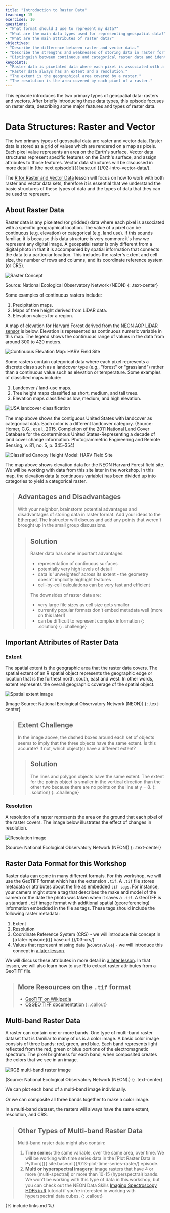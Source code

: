 ```yaml
---
title: "Introduction to Raster Data"
teaching: 15
exercises: 10
questions:
- "What format should I use to represent my data?"
- "What are the main data types used for representing geospatial data?"
- "What are the main attributes of raster data?"
objectives:
- "Describe the difference between raster and vector data."
- "Describe the strengths and weaknesses of storing data in raster format."
- "Distinguish between continuous and categorical raster data and identify types of datasets that would be stored in each format."
keypoints:
- "Raster data is pixelated data where each pixel is associated with a specific location."
- "Raster data always has an extent and a resolution."
- "The extent is the geographical area covered by a raster."
- "The resolution is the area covered by each pixel of a raster."
---
```


This episode introduces the two primary types of geospatial
data: rasters and vectors. After briefly introducing these
data types, this episode focuses on raster data, describing
some major features and types of raster data.

# Data Structures: Raster and Vector

The two primary types of geospatial data are raster
and vector data. Raster data is stored as a grid of values which are rendered on a
map as pixels. Each pixel value represents an area on the Earth's surface. Vector data structures represent specific features on the
Earth's surface, and
assign attributes to those features. Vector data structures
will be discussed in more detail in [the next episode]({{ base.url }}/02-intro-vector-data/).

The [R for Raster and Vector Data](https://datacarpentry.org/r-raster-vector-geospatial/)
lesson will focus on how to work with both raster and vector 
data sets, therefore it is essential that we understand the 
basic structures of these types of data and the types of data
that they can be used to represent.

## About Raster Data

Raster data is any pixelated (or gridded) data where each pixel is associated
with a specific geographical location. The value of a pixel can be
continuous (e.g. elevation) or categorical (e.g. land use). If this sounds
familiar, it is because this data structure is very common: it's how
we represent any digital image. A geospatial raster is only different
from a digital photo in that it is accompanied by spatial information
that connects the data to a particular location. This includes the
raster's extent and cell size, the number of rows and columns, and
its coordinate reference system (or CRS).

![Raster Concept](../fig/dc-spatial-raster/raster_concept.png)

Source: National Ecological Observatory Network (NEON)
{: .text-center}

Some examples of continuous rasters include:

1. Precipitation maps.
2. Maps of tree height derived from LiDAR data.
3. Elevation values for a region.

A map of elevation for Harvard Forest derived from the [NEON AOP LiDAR sensor](http://www.neonscience.org/data-collection/airborne-remote-sensing)
is below. Elevation is represented as continuous numeric variable in this map. The legend
shows the continuous range of values in the data from around 300 to 420 meters.

![Continuous Elevation Map: HARV Field Site](../fig/01-continuous-elevation-HARV-plot-01.png)

Some rasters contain categorical data where each pixel represents a discrete
class such as a landcover type (e.g., "forest" or "grassland") rather than a
continuous value such as elevation or temperature. Some examples of classified
maps include:

1. Landcover / land-use maps.
2. Tree height maps classified as short, medium, and tall trees.
3. Elevation maps classified as low, medium, and high elevation.

![USA landcover classification](../fig/USA_landcover_classification.png)

The map above shows the contiguous United States with landcover as categorical
data. Each color is a different landcover category. (Source: Homer, C.G., et
al., 2015, Completion of the 2011 National Land Cover Database for the
conterminous United States-Representing a decade of land cover change
information. Photogrammetric Engineering and Remote Sensing, v. 81, no. 5, p.
345-354)

![Classified Canopy Height Model: HARV Field Site](../fig/07-HARV-CHM-class-04.png)

The map above shows elevation data for the NEON Harvard Forest field
site. We will be working with data from this site later in the workshop. 
In this map, the elevation data (a continuous variable) has been divided
up into categories to yield a categorical raster. 

> ## Advantages and Disadvantages
> 
> With your neighbor, brainstorm potential advantages and
> disadvantages of storing data in raster format. Add your
> ideas to the Etherpad. The Instructor will discuss and
> add any points that weren't brought up in the small group
> discussions. 
> 
> > ## Solution
> >
> > Raster data has some important advantages:
> > 
> > * representation of continuous surfaces
> > * potentially very high levels of detail
> > * data is 'unweighted' across its extent - the geometry doesn't 
> > implicitly highlight features
> > * cell-by-cell calculations can be very fast and efficient
> > 
> > The downsides of raster data are:
> > 
> > * very large file sizes as cell size gets smaller
> > * currently popular formats don't embed metadata well (more on this later!)
> > * can be difficult to represent complex information
> {: .solution}
{: .challenge}


## Important Attributes of Raster Data

### Extent

The spatial extent is the geographic area that the raster data covers. 
The spatial extent of an R spatial object represents the geographic edge or
location that is the furthest north, south, east and west. In other words, extent
represents the overall geographic coverage of the spatial object.

![Spatial extent image](../fig/dc-spatial-raster/spatial_extent.png)

(Image Source: National Ecological Observatory Network (NEON))
{: .text-center}

> ## Extent Challenge
> 
> In the image above, the dashed boxes around each set of objects 
> seems to imply that the three objects have the same extent. Is this 
> accurate? If not, which object(s) have a different extent?
> 
> > ## Solution
> >
> > The lines and polygon objects have the same extent. The extent for
> > the points object is smaller in the vertical direction than the 
> > other two because there are no points on the line at y = 8.
> {: .solution}
{: .challenge}

### Resolution

A resolution of a raster represents the area on the ground that each
pixel of the raster covers. The image below illustrates the effect
of changes in resolution. 

![Resolution image](../fig/dc-spatial-raster/raster_resolution.png)

(Source: National Ecological Observatory Network (NEON))
{: .text-center}

## Raster Data Format for this Workshop

Raster data can come in many different formats. For this workshop, we will use
the GeoTIFF format which has the extension `.tif`. A `.tif` file stores metadata
or attributes about the file as embedded `tif tags`. For instance, your camera
might store a tag that describes the make and model of the camera or the date
the photo was taken when it saves a `.tif`. A GeoTIFF is a standard `.tif` image
format with additional spatial (georeferencing) information embedded in the file
as tags. These tags should include the following raster metadata:

1. Extent
2. Resolution
3. Coordinate Reference System (CRS) - we will introduce this concept in [a
   later episode]({{ base.url }}/03-crs/)
4. Values that represent missing data (`NoDataValue`) - we will introduce this
   concept in [a later lesson](https://datacarpentry.org/r-raster-vector-geospatial/01-raster-structure/index.html).

We will discuss these attributes in more detail in [a later
lesson](https://datacarpentry.org/r-raster-vector-geospatial/01-raster-structure/index.html).
In that lesson, we will also learn how to use R to extract raster attributes
from a GeoTIFF file.

> ## More Resources on the  `.tif` format
>
> * [GeoTIFF on Wikipedia](https://en.wikipedia.org/wiki/GeoTIFF)
> * [OSGEO TIFF documentation](https://trac.osgeo.org/geotiff/)
{: .callout}

## Multi-band Raster Data

A raster can contain one or more bands. One type of multi-band raster
dataset that is familiar to many of us is a color
image. A basic color image consists of three bands: red, green, and blue.
Each
band represents light reflected from the red, green or blue portions of
the
electromagnetic spectrum. The pixel brightness for each band, when
composited
creates the colors that we see in an image.

![RGB multi-band raster image](../fig/dc-spatial-raster/RGBSTack_1.jpg)

(Source: National Ecological Observatory Network (NEON).)
{: .text-center}

We can plot each band of a multi-band image individually.

Or we can composite all three bands together to make a color image.

In a multi-band dataset, the rasters will always have the same extent,
resolution, and CRS.

> ## Other Types of Multi-band Raster Data
> 
> Multi-band raster data might also contain:
> 
> 1. **Time series:** the same variable, over the same area, over time. 
> We will be working with time series data in the [Plot Raster Data in Python]({{ site.baseurl }}/013-plot-time-series-raster/) episode.
> 2. **Multi or hyperspectral imagery:** image rasters that have 4 or
> more (multi-spectral) or more than 10-15 (hyperspectral) bands. We
> won't be working with this type of data in this workshop, but you can
> check out the NEON Data Skills 
> [Imaging Spectroscopy HDF5 in R](https://www.neonscience.org/hsi-hdf5-r)
> tutorial if you're interested in working with hyperspectral data cubes.
{: .callout}

{% include links.md %}
